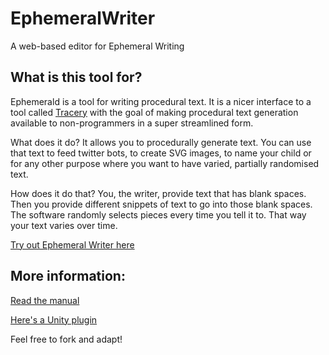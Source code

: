 # EphemeralWriter
A web-based editor for Ephemeral Writing

## What is this tool for?
Ephemerald is a tool for writing procedural text. It is a nicer interface to a tool called [Tracery](https://tracery.io/) with the goal of making procedural text generation available to non-programmers in a super streamlined form.

What does it do? It allows you to procedurally generate text. You can use that text to feed twitter bots, to create SVG images, to name your child or for any other purpose where you want to have varied, partially randomised text.

How does it do that? You, the writer, provide text that has blank spaces. Then you provide different snippets of text to go into those blank spaces. The software randomly selects pieces every time you tell it to. That way your text varies over time.

[Try out Ephemeral Writer here](https://martinpi.github.io/EphemeralWriter/)

## More information:
[Read the manual](https://martinpi.github.io/EphemeralWriter/help.html)

[Here's a Unity plugin](https://github.com/martinpi/EphemeraldUnity)

Feel free to fork and adapt!
